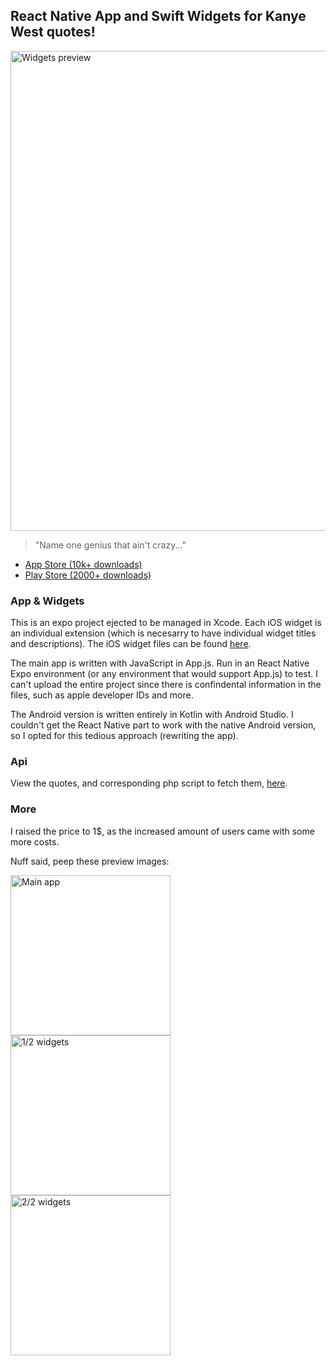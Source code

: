 <h2>React Native App and Swift Widgets for Kanye West quotes!</h2>

<img src="./images/widget-preview-all.jpg" width="768" title="Widgets preview">

> "Name one genius that ain't crazy..."

- <a href="https://apps.apple.com/app/ye-said/id6463562198">App Store (10k+ downloads)</a>
- <a href="https://play.google.com/store/apps/details?id=com.aronvsr.yesaid">Play Store (2000+ downloads)</a>

<h3>App & Widgets</h3>
This is an expo project ejected to be managed in Xcode. Each iOS widget is an individual extension (which is necesarry to have individual widget titles and descriptions). The iOS widget files can be found <a href="./ios-widgets">here</a>.

The main app is written with JavaScript in App.js. Run in an React Native Expo environment (or any environment that would support App.js) to test. I can't upload the entire project since there is confindental information in the files, such as apple developer IDs and more.

The Android version is written entirely in Kotlin with Android Studio. I couldn't get the React Native part to work with the native Android version, so I opted for this tedious approach (rewriting the app).

<h3>Api</h3>
View the quotes, and corresponding php script to fetch them, <a href="./server-side">here</a>.

<h3>More</h3>
I raised the price to 1$, as the increased amount of users came with some more costs.

Nuff said, peep these preview images:
<p float="left">
  <img src="./images/main.jpg" width="256" title="Main app">
  <img src="./images/wid.jpg" width="256" title="1/2 widgets">
  <img src="./images/gets.jpg" width="256" title="2/2 widgets">
</p>
